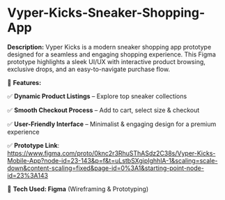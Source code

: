 # Vyper-Kicks-Sneaker-Shopping-App

**Description:**
Vyper Kicks is a modern sneaker shopping app prototype designed for a seamless and engaging shopping experience. This Figma prototype highlights a sleek UI/UX with interactive product browsing, exclusive drops, and an easy-to-navigate purchase flow.

📌 **Features:**

✅ **Dynamic Product Listings** – Explore top sneaker collections

✅ **Smooth Checkout Process** – Add to cart, select size & checkout

✅ **User-Friendly Interface** – Minimalist & engaging design for a premium experience

✅ **Prototype Link**: https://www.figma.com/proto/0knc2r3RhuSThASdz2C38s/Vyper-Kicks-Mobile-App?node-id=23-143&p=f&t=uLstbSXgipIghhlA-1&scaling=scale-down&content-scaling=fixed&page-id=0%3A1&starting-point-node-id=23%3A143

🚀 **Tech Used: Figma** (Wireframing & Prototyping)
